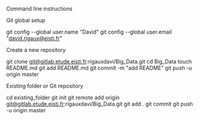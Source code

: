 Command line instructions

Git global setup

git config --global user.name "David"
git config --global user.email "david.rigaux@eisti.fr"

Create a new repository

git clone git@gitlab.etude.eisti.fr:rigauxdavi/Big_Data.git
cd Big_Data
touch README.md
git add README.md
git commit -m "add README"
git push -u origin master

Existing folder or Git repository

cd existing_folder
git init
git remote add origin git@gitlab.etude.eisti.fr:rigauxdavi/Big_Data.git
git add .
git commit
git push -u origin master